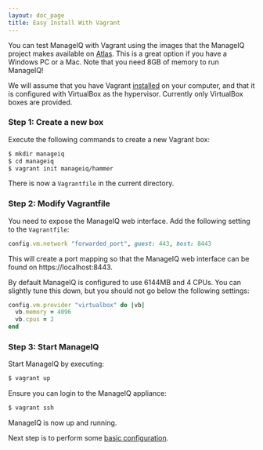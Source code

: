 ```yaml
---
layout: doc_page
title: Easy Install With Vagrant
---
```


You can test ManageIQ with Vagrant using the images that the ManageIQ project
makes available on [Atlas](https://atlas.hashicorp.com/manageiq). This is a
great option if you have a Windows PC or a Mac. Note that you need 8GB of
memory to run ManageIQ!

We will assume that you have Vagrant
[installed](https://www.vagrantup.com/docs/installation/) on your computer, and
that it is configured with VirtualBox as the hypervisor. Currently only
VirtualBox boxes are provided.

### Step 1: Create a new box

Execute the following commands to create a new Vagrant box:

```bash
$ mkdir manageiq
$ cd manageiq
$ vagrant init manageiq/hammer
```

There is now a `Vagrantfile` in the current directory.

### Step 2: Modify Vagrantfile

You need to expose the ManageIQ web interface. Add the following setting to
the `Vagrantfile`:

```ruby
config.vm.network "forwarded_port", guest: 443, host: 8443
```
This will create a port mapping so that the ManageIQ web interface can be found
on https://localhost:8443.

By default ManageIQ is configured to use 6144MB and 4 CPUs. You can slightly
tune this down, but you should not go below the following settings:

```ruby
config.vm.provider "virtualbox" do |vb|
  vb.memory = 4096
  vb.cpus = 2
end
```

### Step 3: Start ManageIQ

Start ManageIQ by executing:

```bash
$ vagrant up
```

Ensure you can login to the ManageIQ appliance:

```bash
$ vagrant ssh
```

ManageIQ is now up and running.

Next step is to perform some [basic
configuration](/docs/get-started/basic-configuration).
